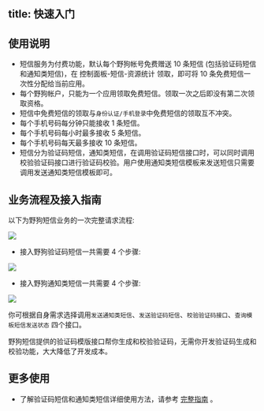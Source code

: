 
title: 快速入门
---

## 使用说明

- 短信服务为付费功能，默认每个野狗帐号免费赠送 10 条短信 (包括验证码短信和通知类短信)，在 控制面板-短信-资源统计 领取，即可将 10 条免费短信一次性分配给当前应用。
- 每个野狗帐户，只能为一个应用领取免费短信。领取一次之后即没有第二次领取资格。
- 短信中免费短信的领取与`身份认证/手机登录`中免费短信的领取互不冲突。
- 每个手机号码每分钟只能接收 1 条短信。 
- 每个手机号码每小时最多接收 5 条短信。
- 每个手机号码每天最多接收 10 条短信。
- 短信分为验证码短信，通知类短信，在调用验证码短信接口时，可以同时调用校验验证码接口进行验证码校验。用户使用通知类短信模板来发送短信只需要调用发送通知类短信模板即可。

## 业务流程及接入指南

以下为野狗短信业务的一次完整请求流程:

![](/images/smsprocess.png)


- 接入野狗验证码短信一共需要 4 个步骤:

![](/images/veritify_process.jpg)


- 接入野狗通知类短信一共需要 4 个步骤:

![](/images/notifprocess.jpg)


你可根据自身需求选择调用`发送通知类短信`、`发送验证码短信`、`校验验证码接口`、`查询模板短信发送状态` 四个接口。

野狗短信提供的验证码模版接口帮你生成和校验验证码，无需你开发验证码生成和校验功能，大大降低了开发成本。


## 更多使用
- 了解验证码短信和通知类短信详细使用方法，请参考 [完整指南](/sms/guide/verification.html) 。



